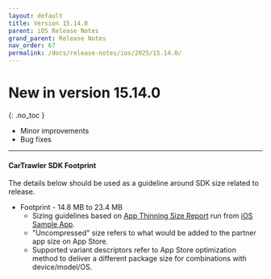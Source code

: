 ```yaml
---
layout: default
title: Version 15.14.0
parent: iOS Release Notes
grand_parent: Release Notes
nav_order: 67
permalink: /docs/release-notes/ios/2025/15.14.0/
---
```


# New in version 15.14.0

{: .no_toc }

* Minor improvements
* Bug fixes

---
#### CarTrawler SDK Footprint

The details below should be used as a guideline around SDK size related to release.
* Footprint - 14.8 MB to 23.4 MB
  * Sizing guidelines based on <a href="https://github.com/cartrawler/cartrawler.github.io/blob/master/ios-report.txt" target="_blank">App Thinning Size Report</a> run from <a href="https://github.com/cartrawler/cartrawler-ios-integration" target="_blank">iOS Sample App</a>.
  * "Uncompressed" size refers to what would be added to the partner app size on App Store.
  * Supported variant descriptors refer to App Store optimization method to deliver a different package size for combinations with device/model/OS.